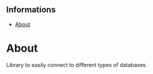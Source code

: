 ## Informations
* [About](#about)

# About

Library to easily connect to different types of databases.
